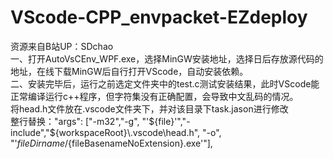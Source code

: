 # VScode-CPP_envpacket-EZdeploy
资源来自B站UP：SDchao  
一、打开AutoVsCEnv_WPF.exe，选择MinGW安装地址，选择日后存放源代码的地址，在线下载MinGW后自行打开VScode，自动安装依赖。  
二、安装完毕后，运行之前选定文件夹中的test.c测试安装结果，此时VScode能正常编译运行c++程序，但字符集没有正确配置，会导致中文乱码的情况。  
        将head.h文件放在.vscode文件夹下，并对该目录下task.jason进行修改  
        整行替换："args": ["-m32","-g", "'${file}'","-include","${workspaceRoot}\\.vscode\\head.h", "-o", "'${fileDirname}/${fileBasenameNoExtension}.exe'"],
